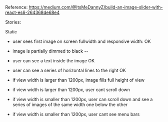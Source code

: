 Reference: https://medium.com/@ItsMeDannyZ/build-an-image-slider-with-react-es6-264368de68e4

Stories:

Static
- user sees first image on screen fullwidth and responsive width: OK
- image is partially dimmed to black --
- user can see a text inside the image OK
- user can see a series of horizontal lines to the right OK

- if view width is larger than 1200px, image fills full height of view
- if view width is larger than 1200px, user cant scroll down

- if view width is smaller than 1200px, user can scroll down and see a series of images of the same width one below the other
- if view width is smaller than 1200px, user cant see menu bars